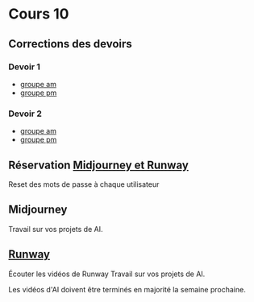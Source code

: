 # Cours 10

## Corrections des devoirs 
### Devoir 1
* [groupe am](https://forms.office.com/Pages/ResponsePage.aspx?id=x5Wp_94QyE6V2yjtBXZFXdLFAGnr8T1OlA16PpceeFJUMEZYREJBS1dVR0tBWFRISFJVNEg0OVlBOS4u
)  <br>
* [groupe pm](https://forms.office.com/Pages/ResponsePage.aspx?id=x5Wp_94QyE6V2yjtBXZFXdLFAGnr8T1OlA16PpceeFJUNkYwSkdGVU1DTk1PTDlaM0VZMVk2ODFWRC4u
)  <br>

### Devoir 2
* [groupe am](https://forms.office.com/Pages/ResponsePage.aspx?id=x5Wp_94QyE6V2yjtBXZFXdLFAGnr8T1OlA16PpceeFJUOExTWUlHWTVNRVVGOUo2TkEzQjFMRkNGOS4u)  <br>
* [groupe pm](https://forms.office.com/Pages/ResponsePage.aspx?id=x5Wp_94QyE6V2yjtBXZFXdLFAGnr8T1OlA16PpceeFJUOUNBVTdaWktOV1ZSMExUWjg5OVZQRTNXMi4u)  <br>


## Réservation [Midjourney et Runway](https://teamup.com/ks3j4jwsg8wvik7eh5)
Reset des mots de passe à chaque utilisateur 


## Midjourney
Travail sur vos projets de AI.

## [Runway](ai/runway.md) 
Écouter les vidéos de Runway
Travail sur vos projets de AI.

Les vidéos d'AI doivent être terminés en majorité la semaine prochaine. 
